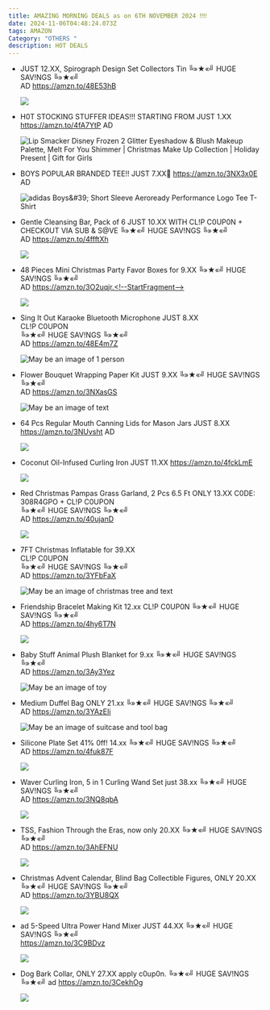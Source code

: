 ```yaml
---
title: AMAZING MORNING DEALS as on 6TH NOVEMBER 2024 ‼‼
date: 2024-11-06T04:48:24.073Z
tags: AMAZON
Category: "OTHERS "
description: HOT DEALS
---
```

* JUST 12.XX, Spirograph Design Set Collectors Tin
  ╚»★«╝ HUGE SAV!NGS ╚»★«╝\
  AD
  https://amzn.to/48E53hB<!--StartFragment-->

  ![](https://m.media-amazon.com/images/I/81U5DqF4CPL._AC_SL1500_.jpg)

  <!--EndFragment-->
* H0T STOCKING STUFFER IDEAS!!! STARTING FROM JUST 1.XX
  https://amzn.to/4fA7YtP    AD<!--StartFragment-->

  ![Lip Smacker Disney Frozen 2 Glitter Eyeshadow & Blush Makeup Palette, Melt For You Shimmer | Christmas Make Up Collection | Holiday Present | Gift for Girls](https://m.media-amazon.com/images/I/51C2xJA5SXL.jpg)

  <!--EndFragment-->
* BOYS POPULAR BRANDED TEE!! JUST 7.XX🚨
  https://amzn.to/3NX3x0E   AD<!--StartFragment-->

  ![adidas Boys\&#39; Short Sleeve Aeroready Performance Logo Tee T-Shirt](https://m.media-amazon.com/images/I/414RKxdirtL._AC_SX679_.jpg)

  <!--EndFragment-->
* Gentle Cleansing Bar, Pack of 6 
  JUST  10.XX WITH  CL!P C0UP0N + CHECK0UT VIA SUB & S@VE
  ╚»★«╝ HUGE SAV!NGS ╚»★«╝\
  AD
  https://amzn.to/4ffftXh<!--StartFragment-->

  ![](https://m.media-amazon.com/images/I/71-D+IYI5tL._SL1500_.jpg)

  <!--EndFragment-->
* 48 Pieces Mini Christmas Party Favor Boxes for 9.XX
  ╚»★«╝ HUGE SAV!NGS ╚»★«╝\
  AD
  https://amzn.to/3O2uqjr.<!--StartFragment-->

  ![](https://m.media-amazon.com/images/I/81qLvoPiOTL._AC_SL1500_.jpg)

  <!--EndFragment-->
* Sing It Out Karaoke Bluetooth Microphone JUST 8.XX\
  CL!P C0UPON\
  ╚»★«╝ HUGE SAV!NGS ╚»★«╝\
  AD
  https://amzn.to/48E4m7Z<!--StartFragment-->

  ![May be an image of 1 person](https://scontent.fixr3-2.fna.fbcdn.net/v/t39.30808-6/465574557_479283065134827_8269914742762644717_n.jpg?_nc_cat=110&ccb=1-7&_nc_sid=aa7b47&_nc_ohc=hykCqpMHKAYQ7kNvgGUlf5P&_nc_zt=23&_nc_ht=scontent.fixr3-2.fna&_nc_gid=ApNGBbhmn1LVrXQ2ueC2_lQ&oh=00_AYAwmRH3LHySkmg39JJs8UngG7FTh-HRYn8ibLKXOKRO4g&oe=6730E7EB)

  <!--EndFragment-->
* Flower Bouquet Wrapping Paper Kit JUST  9.XX
  ╚»★«╝ HUGE SAV!NGS ╚»★«╝\
  AD
  https://amzn.to/3NXasGS<!--StartFragment-->

  ![May be an image of text](https://scontent.fixr3-1.fna.fbcdn.net/v/t39.30808-6/465786758_479280981801702_339390286068030737_n.jpg?_nc_cat=111&ccb=1-7&_nc_sid=aa7b47&_nc_ohc=AXm276xsAvwQ7kNvgGhSrg0&_nc_zt=23&_nc_ht=scontent.fixr3-1.fna&_nc_gid=ApNGBbhmn1LVrXQ2ueC2_lQ&oh=00_AYB-QNKXyQmLfh9NJg72m9rX_5C45nBVzR_OKHXwmQC2pA&oe=6730E1F0)

  <!--EndFragment-->
* 64 Pcs Regular Mouth Canning Lids for Mason Jars JUST 8.XX\
  https://amzn.to/3NUvsht   AD<!--StartFragment-->

  ![](https://m.media-amazon.com/images/I/81I39LjtZXL._AC_SL1500_.jpg)

  <!--EndFragment-->
* Coconut Oil-Infused Curling Iron JUST 11.XX
  https://amzn.to/4fckLmE<!--StartFragment-->

  ![](https://m.media-amazon.com/images/I/51ReCmwrZAL._AC_SL1500_.jpg)

  <!--EndFragment-->
* Red Christmas Pampas Grass Garland, 2 Pcs 6.5 Ft  ONLY 13.XX
  C0DE: 308R4GPO + CL!P C0UPON\
  ╚»★«╝ HUGE SAV!NGS ╚»★«╝\
  AD
  https://amzn.to/40ujanD<!--StartFragment-->

  ![](https://m.media-amazon.com/images/I/810Bg+FzF3L._AC_SL1500_.jpg)

  <!--EndFragment-->
* 7FT Christmas Inflatable for 39.XX\
  CL!P C0UPON\
  ╚»★«╝ HUGE SAV!NGS ╚»★«╝\
  AD
  https://amzn.to/3YFbFaX<!--StartFragment-->

  ![May be an image of christmas tree and text](https://scontent.fixr3-1.fna.fbcdn.net/v/t39.30808-6/465788893_479272051802595_7835734609245907742_n.jpg?_nc_cat=111&ccb=1-7&_nc_sid=aa7b47&_nc_ohc=dblyJ8SW20sQ7kNvgG2-YSS&_nc_zt=23&_nc_ht=scontent.fixr3-1.fna&_nc_gid=AXmn4LfQXLF-WMw21V3IfjL&oh=00_AYC4H9t2sgv66QT4oaPItFTGpaajDjnWiGgNWVU7UModPg&oe=6730D138)

  <!--EndFragment-->
* Friendship Bracelet Making Kit 
  12.xx
  CL!P C0UP0N 
  ╚»★«╝ HUGE SAV!NGS ╚»★«╝\
  AD
  https://amzn.to/4hy6T7N<!--StartFragment-->

  ![](https://m.media-amazon.com/images/I/91PN4I6HhNL._AC_SL1500_.jpg)

  <!--EndFragment-->
* Baby Stuff Animal Plush Blanket for 9.xx
  ╚»★«╝ HUGE SAV!NGS ╚»★«╝\
  AD
  https://amzn.to/3Ay3Yez<!--StartFragment-->

  ![May be an image of toy](https://scontent.fixr3-2.fna.fbcdn.net/v/t39.30808-6/465869274_479268151802985_6226688582698731976_n.jpg?_nc_cat=104&ccb=1-7&_nc_sid=aa7b47&_nc_ohc=IFfW0D8h73cQ7kNvgE1rD5e&_nc_zt=23&_nc_ht=scontent.fixr3-2.fna&_nc_gid=A92HQEP0jQv6exgw3fw66X1&oh=00_AYD0ozZbUPZgpR265Hk24q_wRj9-Yu67T64mRGF7NxG87Q&oe=6730EBCD)

  <!--EndFragment-->
* Medium Duffel Bag ONLY 21.xx
  ╚»★«╝ HUGE SAV!NGS ╚»★«╝\
  AD
  https://amzn.to/3YAzEIi<!--StartFragment-->

  ![May be an image of suitcase and tool bag](https://scontent.fixr3-1.fna.fbcdn.net/v/t39.30808-6/465887558_479265971803203_7409969161491268209_n.jpg?_nc_cat=111&ccb=1-7&_nc_sid=aa7b47&_nc_ohc=b0kXAqPtCBcQ7kNvgERPQg7&_nc_zt=23&_nc_ht=scontent.fixr3-1.fna&_nc_gid=A92HQEP0jQv6exgw3fw66X1&oh=00_AYBTl-7QFgzHFAI6iw98dOVngXjjhmpvoJU5ZpJUm5Bi2g&oe=6730E3F9)

  <!--EndFragment-->
* Silicone Plate Set 
  41% 0ff! 14.xx
  ╚»★«╝ HUGE SAV!NGS ╚»★«╝\
  AD
  https://amzn.to/4fuk87F<!--StartFragment-->

  ![](https://m.media-amazon.com/images/I/61lgCan29BL._SL1500_.jpg)

  <!--EndFragment-->
* Waver Curling Iron, 5 in 1 Curling Wand Set just 38.xx
  ╚»★«╝ HUGE SAV!NGS ╚»★«╝\
  AD
  https://amzn.to/3NQ8qbA<!--StartFragment-->

  ![](https://m.media-amazon.com/images/I/61MK--jZ2wL._SL1500_.jpg)

  <!--EndFragment-->
* TSS, Fashion Through the Eras, now only 20.XX
  ╚»★«╝ HUGE SAV!NGS ╚»★«╝\
  AD
  https://amzn.to/3AhEFNU<!--StartFragment-->

  ![](https://m.media-amazon.com/images/I/71ixsuQYb+L._SL1500_.jpg)

  <!--EndFragment-->
* Christmas Advent Calendar, Blind Bag Collectible Figures, ONLY 20.XX
  ╚»★«╝ HUGE SAV!NGS ╚»★«╝\
  AD
  https://amzn.to/3YBU8QX<!--StartFragment-->

  ![](https://m.media-amazon.com/images/I/8107Dau6ljL._AC_SL1500_.jpg)

  <!--EndFragment-->
* ad
  5-Speed Ultra Power Hand Mixer JUST 44.XX
  ╚»★«╝ HUGE SAV!NGS ╚»★«╝\
  https://amzn.to/3C9BDvz<!--StartFragment-->

  ![](https://m.media-amazon.com/images/I/716gRJHF6wL._AC_SL1500_.jpg)

  <!--EndFragment-->
* Dog Bark Collar, ONLY 27.XX
  apply c0up0n.
  ╚»★«╝ HUGE SAV!NGS ╚»★«╝   ad
  https://amzn.to/3CekhOg<!--StartFragment-->

  ![](https://m.media-amazon.com/images/I/81Xpak+hXYL._AC_SL1500_.jpg)

  <!--EndFragment-->